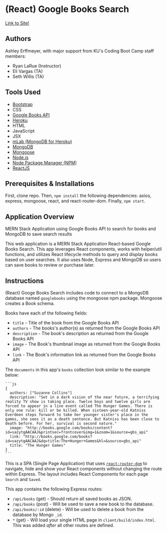 # (React) Google Books Search

[Link to Site!](https://ashleys-react-books-search.herokuapp.com/) 

## Authors
Ashley Erffmeyer, with major support from KU's Coding Boot Camp staff members:
* Ryan LaRue (Instructor)
* Eli Vargas (TA)
* Seth Willis (TA)

## Tools Used
* [Bootstrap](https://getbootstrap.com/)
* CSS	
* [Google Books API](https://developers.google.com/books/)
* [Heroku](https://www.heroku.com)
* HTML	
* JavaScript	
* JSX	
* [mLab (MongoDB for Heroku)](https://www.mlab.com/)
* [MongoDB](https://www.mongodb.com/)
* [Mongoose](https://mongoosejs.com/)
* [Node.js](https://nodejs.org/)
* [Node Package Manager (NPM)](https://npmjs.com/)
* [ReactJS](https://github.com/facebook/react)

## Prerequisites & Installations
First, clone repo. Then, `npm install` the following dependencies: axios, express, mongoose, react, and react-router-dom. Finally, `npm start`. 

## Application Overview
MERN Stack Application using Google Books API to search for books and MongoDB to save search results

This web application is a MERN Stack Application React-based Google Books Search. This app leverages React components, works with helper/util functions, and utilizes React lifecycle methods to query and display books based on user searches. It also uses Node, Express and MongoDB so users can save books to review or purchase later.

## Instructions
(React) Googe Books Search includes code to connect to a MongoDB database named `googlebooks` using the mongoose npm package. Mongoose creates a Book schema.

Books have each of the following fields:
* `title` - Title of the book from the Google Books API
* `authors` - The books's author(s) as returned from the Google Books API
* `description` - The book's description as returned from the Google Books API
* `image` - The Book's thumbnail image as returned from the Google Books API
* `link` - The Book's information link as returned from the Google Books API

The `documents` in this app's `books` collection look similar to the example below:

    ```js
    {
      authors: ["Suzanne Collins"]
      description: "Set in a dark vision of the near future, a terrifying reality TV show is taking place. Twelve boys and twelve girls are forced to appear in a live event called The Hunger Games. There is only one rule: kill or be killed. When sixteen-year-old Katniss Everdeen steps forward to take her younger sister's place in the games, she sees it as a death sentence. But Katniss has been close to death before. For her, survival is second nature."
      image: "http://books.google.com/books/content?id=sazytgAACAAJ&printsec=frontcover&img=1&zoom=1&source=gbs_api"
      link: "http://books.google.com/books?id=sazytgAACAAJ&dq=title:The+Hunger+Games&hl=&source=gbs_api"
      title: "The Hunger Games"
    }
    ```

This is a SPA (Single Page Application) that uses [`react-router-dom`](https://github.com/reactjs/react-router) to navigate, hide and show your React components without changing the route within Express. The layout includes React Components for each page `Search` and `Saved`.

This app contains the following Express routes:
* `/api/books` (get) - Should return all saved books as JSON.
* `/api/books` (post) - Will be used to save a new book to the database.
* `/api/books/:id` (delete) - Will be used to delete a book from the database by Mongo `_id`.
* `*` (get) - Will load your single HTML page in `client/build/index.html`. This was added _after_ all other routes are defined.